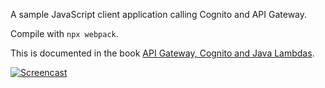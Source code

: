 A sample JavaScript client application calling Cognito and API Gateway.

Compile with `npx webpack`.

This is documented in the book [API Gateway, Cognito and Java Lambdas](https://www.amazon.com/Cloud-Guide-Gateway-Cognito-configuring-ebook/dp/B0837RYDQ7).

[![Screencast](https://www.cloud-guides.com/api-gateway-cognito-java-lambda.png)](https://youtu.be/fBxoCOBmQlc)
